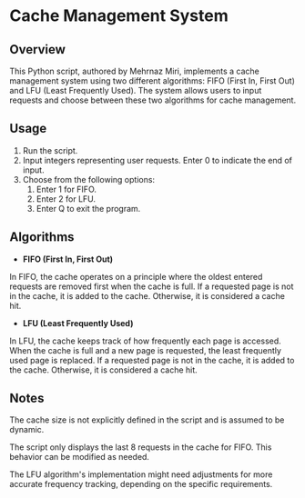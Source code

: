 # Cache Management System
## Overview
This Python script, authored by Mehrnaz Miri, implements a cache management system using two different algorithms: FIFO (First In, First Out) and LFU (Least Frequently Used). The system allows users to input requests and choose between these two algorithms for cache management.

## Usage
1. Run the script.
2. Input integers representing user requests. Enter 0 to indicate the end of input.
3. Choose from the following options:
   1.  Enter 1 for FIFO.
   2.  Enter 2 for LFU.
   3. Enter Q to exit the program.

## Algorithms
- **FIFO (First In, First Out)**

In FIFO, the cache operates on a principle where the oldest entered requests are removed first when the cache is full. If a requested page is not in the cache, it is added to the cache. Otherwise, it is considered a cache hit.

- **LFU (Least Frequently Used)**

In LFU, the cache keeps track of how frequently each page is accessed. When the cache is full and a new page is requested, the least frequently used page is replaced. If a requested page is not in the cache, it is added to the cache. Otherwise, it is considered a cache hit.

## Notes
The cache size is not explicitly defined in the script and is assumed to be dynamic.

The script only displays the last 8 requests in the cache for FIFO. This behavior can be modified as needed.

The LFU algorithm's implementation might need adjustments for more accurate frequency tracking, depending on the specific requirements.
